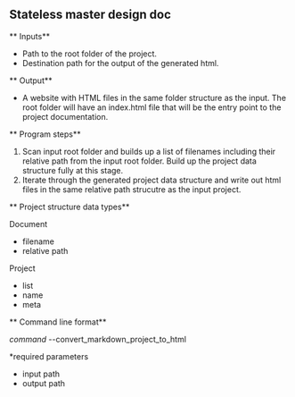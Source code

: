 ## Stateless master design doc

** Inputs**

* Path to the root folder of the project.
* Destination path for the output of the generated html.

** Output**

* A website with HTML files in the same folder structure as the input. The root folder will have an index.html file that will be the entry point to the project documentation. 

** Program steps**

1. Scan input root folder and builds up a list of filenames including their relative path from the input root folder. Build up the project data structure fully at this stage.
2. Iterate through the generated project data structure and write out html files in the same relative path strucutre as the input project.


** Project structure data types**

Document
* filename
* relative path

Project
* list <Document>
* name 
* meta

** Command line format**

*command* --convert_markdown_project_to_html

*required parameters
* input path
* output path

